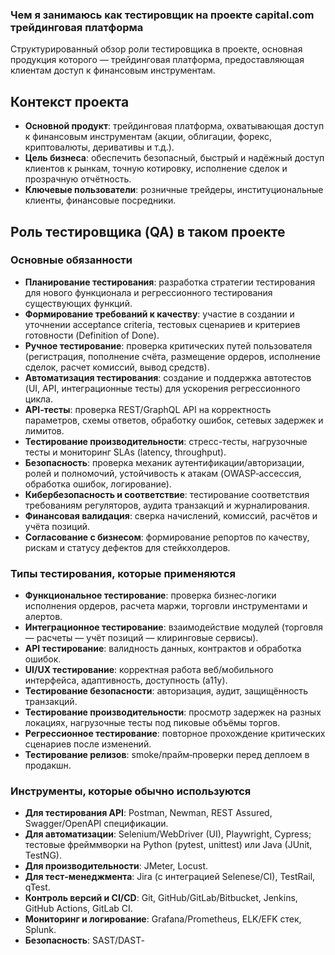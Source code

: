 ### Чем я занимаюсь как тестировщик на проекте capital.com трейдинговая платформа

Структурированный обзор роли тестировщика в проекте, основная продукция которого — трейдинговая платформа, предоставляющая клиентам доступ к финансовым инструментам.

## Контекст проекта

- **Основной продукт**: трейдинговая платформа, охватывающая доступ к финансовым инструментам (акции, облигации, форекс, криптовалюты, деривативы и т.д.).
- **Цель бизнеса**: обеспечить безопасный, быстрый и надёжный доступ клиентов к рынкам, точную котировку, исполнение сделок и прозрачную отчётность.
- **Ключевые пользователи**: розничные трейдеры, институциональные клиенты, финансовые посредники.


## Роль тестировщика (QA) в таком проекте

### Основные обязанности
- **Планирование тестирования**: разработка стратегии тестирования для нового функционала и регрессионного тестирования существующих функций.
- **Формирование требований к качеству**: участие в создании и уточнении acceptance criteria, тестовых сценариев и критериев готовности (Definition of Done).
- **Ручное тестирование**: проверка критических путей пользователя (регистрация, пополнение счёта, размещение ордеров, исполнение сделок, расчет комиссий, вывод средств).
- **Автоматизация тестирования**: создание и поддержка автотестов (UI, API, интеграционные тесты) для ускорения регрессионного цикла.
- **API‑тесты**: проверка REST/GraphQL API на корректность параметров, схемы ответов, обработку ошибок, сетевых задержек и лимитов.
- **Тестирование производительности**: стресс-тесты, нагрузочные тесты и мониторинг SLAs (latency, throughput).
- **Безопасность**: проверка механик аутентификации/авторизации, ролей и полномочий, устойчивость к атакам (OWASP‑ассессия, обработка ошибок, логирование).
- **Кибербезопасность и соответствие**: тестирование соответствия требованиям регуляторов, аудита транзакций и журналирования.
- **Финансовая валидация**: сверка начислений, комиссий, расчётов и учёта позиций.
- **Согласование с бизнесом**: формирование репортов по качеству, рискам и статусу дефектов для стейкхолдеров.

### Типы тестирования, которые применяются

- **Функциональное тестирование**: проверка бизнес‑логики исполнения ордеров, расчета маржи, торговли инструментами и алертов.
- **Интеграционное тестирование**: взаимодействие модулей (торговля — расчеты — учёт позиций — клиринговые сервисы).
- **API тестирование**: валидность данных, контрактов и обработка ошибок.
- **UI/UX тестирование**: корректная работа веб/мобильного интерфейса, адаптивность, доступность (a11y).
- **Тестирование безопасности**: авторизация, аудит, защищённость транзакций.
- **Тестирование производительности**: просмотр задержек на разных локациях, нагрузочные тесты под пиковые объёмы торгов.
- **Регрессионное тестирование**: повторное прохождение критических сценариев после изменений.
- **Тестирование релизов**: smoke/прайм‑проверки перед деплоем в продакшн.

### Инструменты, которые обычно используются

- **Для тестирования API**: Postman, Newman, REST Assured, Swagger/OpenAPI спецификации.
- **Для автоматизации**: Selenium/WebDriver (UI), Playwright, Cypress; тестовые фрейммворки на Python (pytest, unittest) или Java (JUnit, TestNG).
- **Для производительности**: JMeter, Locust.
- **Для тест‑менеджмента**: Jira (с интеграцией Selenese/CI), TestRail, qTest.
- **Контроль версий и CI/CD**: Git, GitHub/GitLab/Bitbucket, Jenkins, GitHub Actions, GitLab CI.
- **Мониторинг и логирование**: Grafana/Prometheus, ELK/EFK стек, Splunk.
- **Безопасность**: SAST/DAST‑
